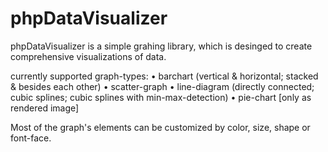 # phpDataVisualizer
phpDataVisualizer is a simple grahing library, which is desinged to create comprehensive visualizations of data.

currently supported graph-types:
	• barchart (vertical & horizontal; stacked & besides each other)
	• scatter-graph
	• line-diagram (directly connected; cubic splines; cubic splines with min-max-detection)
	• pie-chart [only as rendered image]

Most of the graph's elements can be customized by color, size, shape or font-face.
